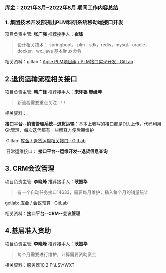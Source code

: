 ### 库金：2021年3月~2022年8月 期间工作内容总结

### 1. 集团技术开发部提出PLM科研系统移动端接口开发

项目负责主管:  **张广强** 推荐接手人：**崔锋** 

> 设计相关技术： springboot， plm—sdk，redis，mysql，oracle，docker，wx_java 基本linux命令

相关资料：gitlab：[Agile PLM项目组 / PLM接口实现开发 · GitLab](http://192.168.8.48/plm/plm-api)

## 2.退货运输流程相关接口

项目负责主管:  **韩广锋** 推荐接手人：**宋怀银**  	**樊继坤**

> 新流程需要重点关注！! !

相关资料：

​	**接口平台--销售管理系统--退货运输**：基本上我写的接口都是DLL上传，代码利用Git管理，每次迭代都有一些解释方便后期维护

​	Gitlab: [库金 / 退货运输相关接口 · GitLab](http://192.168.8.48/kujin/tuihuo_api14459)

​	日常运维接口： **接口平台--运维开发--退货信息查询**

## 3. CRM会议管理

项目负责主管:  **李晓峰** 推荐接手人：**耿振华**

> 有一个自动任务接口14633，需要每月维护，插入每个月的销量统计

getlab: [库金 / 会议预算 · GitLab](http://192.168.8.48/kujin/projectdll13212)

相关资料：**接口平台--CRM--会议管理**

## 4.基层准入资助

项目负责主管:  **李晓峰** 推荐接手人：**耿振华**

> 每个月需要进行维护，计算需要资助资金

相关资料：服务器10.2 	F:\LS\YWXT
